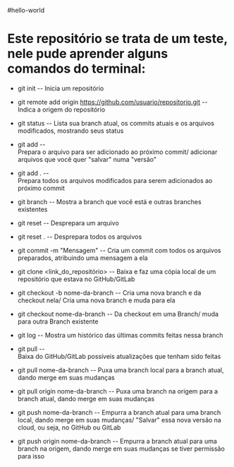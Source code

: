 #hello-world

<h1>Este repositório se trata de um teste, nele pude aprender alguns comandos do terminal:</h1>

* git init --
Inicia um repositório

* git remote add origin https://github.com/usuario/repositorio.git --	
Indica a origem do repositório

* git status --
Lista sua branch atual, os commits atuais e os arquivos modificados, mostrando seus status

* git add <arquivo> --	
Prepara o arquivo para ser adicionado ao próximo commit/ adicionar arquivos que você quer "salvar" numa "versão"

* git add . --	
Prepara todos os arquivos modificados para serem adicionados ao próximo commit

* git branch	--
Mostra a branch que você está e outras branches existentes

* git reset <arquivo>	 --
Desprepara um arquivo

* git reset .	--
Desprepara todos os arquivos

* git commit -m "Mensagem" --
Cria um commit com todos os arquivos preparados, atribuindo uma mensagem a ela

* git clone <link_do_repositório>	 --
Baixa e faz uma cópia local de um repositório que estava no GitHub/GitLab

* git checkout -b nome-da-branch	--
Cria uma nova branch e da checkout nela/ Cria uma nova branch e muda para ela

* git checkout nome-da-branch	--
Da checkout em uma Branch/ muda para outra Branch existente

* git log	--
Mostra um histórico das últimas commits feitas nessa branch

* git pull --	
Baixa do GitHub/GitLab possíveis atualizações que tenham sido feitas

* git pull nome-da-branch	--
Puxa uma branch local para a branch atual, dando merge em suas mudanças

* git pull origin nome-da-branch --
Puxa uma branch na origem para a branch atual, dando merge em suas mudanças

* git push nome-da-branch	--
Empurra a branch atual para uma branch local, dando merge em suas mudanças/ "Salvar" essa nova versão na cloud, ou seja, no GitHub ou GitLab

* git push origin nome-da-branch	--
Empurra a branch atual para uma branch na origem, dando merge em suas mudanças se tiver permissão para isso 


